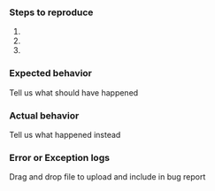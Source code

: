 ### Steps to reproduce
1.  
2.  
3.  

### Expected behavior
Tell us what should have happened

### Actual behavior
Tell us what happened instead

### Error or Exception logs
Drag and drop file to upload and include in bug report

